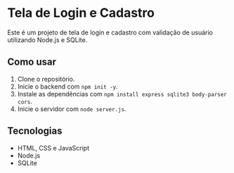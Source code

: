 # Tela de Login e Cadastro

Este é um projeto de tela de login e cadastro com validação de usuário utilizando Node.js e SQLite.

## Como usar

1. Clone o repositório.
2. Inicie o backend com `npm init -y`.
3. Instale as dependências com `npm install express sqlite3 body-parser cors`.
4. Inicie o servidor com `node server.js`.

## Tecnologias
- HTML, CSS e JavaScript
- Node.js
- SQLite
